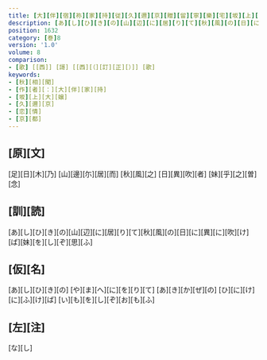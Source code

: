 ```yaml
---
title: [大][伴][宿][祢][家][持][従][久][邇][京][贈][留][寧][樂][宅][坂][上][大][娘][歌][一][首]
description: [あ][し][ひ][き][の][山][辺][に][居][り][て][秋][風][の][日][に][異][に][吹][け][ば][妹][を][し][ぞ][思][ふ]
position: 1632
category: [巻]8
version: '1.0'
volume: 8
comparison:
- [歌] [[西]] [謌] [[西][（][訂][正][）]] [歌]
keywords:
- [秋][相][聞]
- [作][者][：][大][伴][家][持]
- [坂][上][大][嬢]
- [久][邇][京]
- [恋][情]
- [京][都]
---
```


## [原][文]

[足][日][木][乃] [山][邊][尓][居][而] [秋][風][之] [日][異][吹][者] [妹][乎][之][曽][念]

## [訓][読]

[あ][し][ひ][き][の][山][辺][に][居][り][て][秋][風][の][日][に][異][に][吹][け][ば][妹][を][し][ぞ][思][ふ]

## [仮][名]

[あ][し][ひ][き][の] [や][ま][へ][に][を][り][て] [あ][き][か][ぜ][の] [ひ][に][け][に][ふ][け][ば] [い][も][を][し][ぞ][お][も][ふ]

## [左][注]

[な][し]
